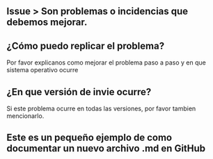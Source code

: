 ## Issue > Son problemas o incidencias que debemos mejorar.
## ¿Cómo puedo replicar el problema?
Por favor explicanos como mejorar el problema paso a paso y en que sistema operativo ocurre
## ¿En que versión de invie ocurre?
Si este problema ocurre en todas las versiones, por favor tambien mencionarlo.
## Este es un pequeño ejemplo de como documentar un nuevo archivo .md en GitHub
